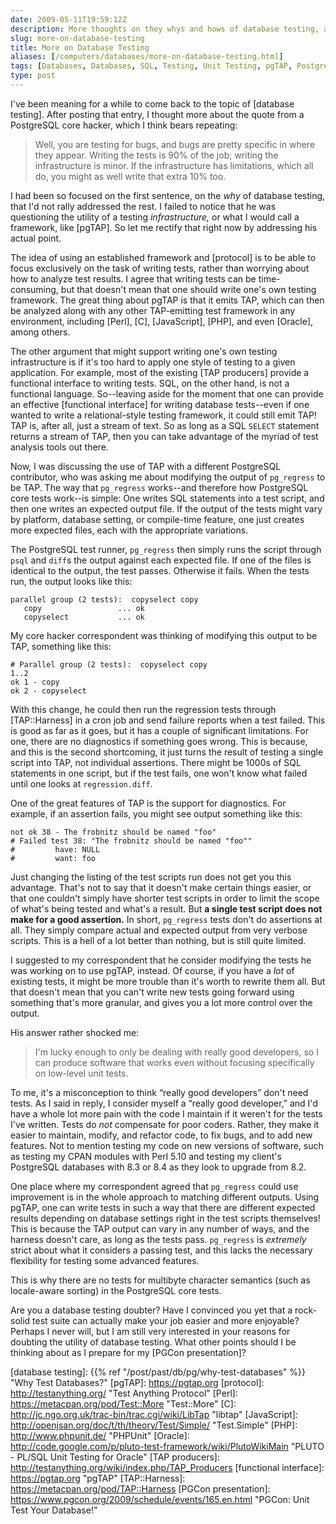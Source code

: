 ```yaml
--- 
date: 2009-05-11T19:59:12Z
description: More thoughts on they whys and hows of database testing, and wondering why one might think that it’s pointless or useless.
slug: more-on-database-testing
title: More on Database Testing
aliases: [/computers/databases/more-on-database-testing.html]
tags: [Databases, Databases, SQL, Testing, Unit Testing, pgTAP, Postgres]
type: post
---
```


I've been meaning for a while to come back to the topic of [database testing].
After posting that entry, I thought more about the quote from a PostgreSQL core
hacker, which I think bears repeating:

> Well, you are testing for bugs, and bugs are pretty specific in where they
> appear. Writing the tests is 90% of the job; writing the infrastructure is
> minor. If the infrastructure has limitations, which all do, you might as well
> write that extra 10% too.

I had been so focused on the first sentence, on the *why* of database testing,
that I'd not rally addressed the rest. I failed to notice that he was
questioning the utility of a testing *infrastructure,* or what I would call a
framework, like [pgTAP]. So let me rectify that right now by addressing his
actual point.

The idea of using an established framework and [protocol] is to be able to focus
exclusively on the task of writing tests, rather than worrying about how to
analyze test results. I agree that writing tests can be time-consuming, but that
doesn't mean that one should write one's own testing framework. The great thing
about pgTAP is that it emits TAP, which can then be analyzed along with any
other TAP-emitting test framework in any environment, including [Perl], [C],
[JavaScript], [PHP], and even [Oracle], among others.

The other argument that might support writing one's own testing infrastructure
is if it's too hard to apply one style of testing to a given application. For
example, most of the existing [TAP producers] provide a functional interface to
writing tests. SQL, on the other hand, is not a functional language. So--leaving
aside for the moment that one can provide an effective [functional interface]
for writing database tests--even if one wanted to write a relational-style
testing framework, it could still emit TAP! TAP is, after all, just a stream of
text. So as long as a SQL `SELECT` statement returns a stream of TAP, then you
can take advantage of the myriad of test analysis tools out there.

Now, I was discussing the use of TAP with a different PostgreSQL contributor,
who was asking me about modifying the output of `pg_regress` to be TAP. The way
that `pg_regress` works--and therefore how PostgreSQL core tests work--is
simple: One writes SQL statements into a test script, and then one writes an
expected output file. If the output of the tests might vary by platform,
database setting, or compile-time feature, one just creates more expected files,
each with the appropriate variations.

The PostgreSQL test runner, `pg_regress` then simply runs the script through
`psql` and `diff`s the output against each expected file. If one of the files is
identical to the output, the test passes. Otherwise it fails. When the tests
run, the output looks like this:

    parallel group (2 tests):  copyselect copy
       copy                 ... ok
       copyselect           ... ok

My core hacker correspondent was thinking of modifying this output to be TAP,
something like this:

    # Parallel group (2 tests):  copyselect copy
    1..2
    ok 1 - copy
    ok 2 - copyselect

With this change, he could then run the regression tests through [TAP::Harness]
in a cron job and send failure reports when a test failed. This is good as far
as it goes, but it has a couple of significant limitations. For one, there are
no diagnostics if something goes wrong. This is because, and this is the second
shortcoming, it just turns the result of testing a single script into TAP, not
individual assertions. There might be 1000s of SQL statements in one script, but
if the test fails, one won't know what failed until one looks at
`regression.diff`.

One of the great features of TAP is the support for diagnostics. For example, if
an assertion fails, you might see output something like this:

    not ok 38 - The frobnitz should be named "foo"
    # Failed test 38: "The frobnitz should be named "foo""
    #         have: NULL
    #         want: foo

Just changing the listing of the test scripts run does not get you this
advantage. That's not to say that it doesn't make certain things easier, or that
one couldn't simply have shorter test scripts in order to limit the scope of
what's being tested and what's a result. But **a single test script does not
make for a good assertion.** In short, `pg_regress` tests don't do assertions at
all. They simply compare actual and expected output from very verbose scripts.
This is a hell of a lot better than nothing, but is still quite limited.

I suggested to my correspondent that he consider modifying the tests he was
working on to use pgTAP, instead. Of course, if you have a *lot* of existing
tests, it might be more trouble than it's worth to rewrite them all. But that
doesn't mean that you can't write new tests going forward using something that's
more granular, and gives you a lot more control over the output.

His answer rather shocked me:

> I'm lucky enough to only be dealing with really good developers, so I can
> produce software that works even without focusing specifically on low-level
> unit tests.

To me, it's a misconception to think “really good developers” don't need tests.
As I said in reply, I consider myself a “really good developer,” and I'd have a
whole lot more pain with the code I maintain if it weren't for the tests I've
written. Tests do *not* compensate for poor coders. Rather, they make it easier
to maintain, modify, and refactor code, to fix bugs, and to add new features.
Not to mention testing my code on new versions of software, such as testing my
CPAN modules with Perl 5.10 and testing my client's PostgreSQL databases with
8.3 or 8.4 as they look to upgrade from 8.2.

One place where my correspondent agreed that `pg_regress` could use improvement
is in the whole approach to matching different outputs. Using pgTAP, one can
write tests in such a way that there are different expected results depending on
database settings right in the test scripts themselves! This is because the TAP
output can vary in any number of ways, and the harness doesn't care, as long as
the tests pass. `pg_regress` is *extremely* strict about what it considers a
passing test, and this lacks the necessary flexibility for testing some advanced
features.

This is why there are no tests for multibyte character semantics (such as
locale-aware sorting) in the PostgreSQL core tests.

Are you a database testing doubter? Have I convinced you yet that a rock-solid
test suite can actually make your job easier and more enjoyable? Perhaps I never
will, but I am still very interested in your reasons for doubting the utility of
database testing. What other points should I be thinking about as I prepare for
my [PGCon presentation]?

  [database testing]: {{% ref "/post/past/db/pg/why-test-databases" %}}
    "Why Test Databases?"
  [pgTAP]: https://pgtap.org
  [protocol]: http://testanything.org/ "Test Anything Protocol"
  [Perl]: https://metacpan.org/pod/Test::More "Test::More"
  [C]: http://jc.ngo.org.uk/trac-bin/trac.cgi/wiki/LibTap "libtap"
  [JavaScript]: http://openjsan.org/doc/t/th/theory/Test/Simple/ "Test.Simple"
  [PHP]: http://www.phpunit.de/ "PHPUnit"
  [Oracle]: http://code.google.com/p/pluto-test-framework/wiki/PlutoWikiMain
    "PLUTO - PL/SQL Unit Testing for Oracle"
  [TAP producers]: http://testanything.org/wiki/index.php/TAP_Producers
  [functional interface]: https://pgtap.org "pgTAP"
  [TAP::Harness]: https://metacpan.org/pod/TAP::Harness
  [PGCon presentation]: https://www.pgcon.org/2009/schedule/events/165.en.html
    "PGCon: Unit Test Your Database!"
